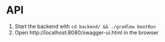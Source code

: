 # API

1. Start the backend with `cd backend/ && ./gradlew bootRun`
1. Open http://localhost:8080/swagger-ui.html in the browser
